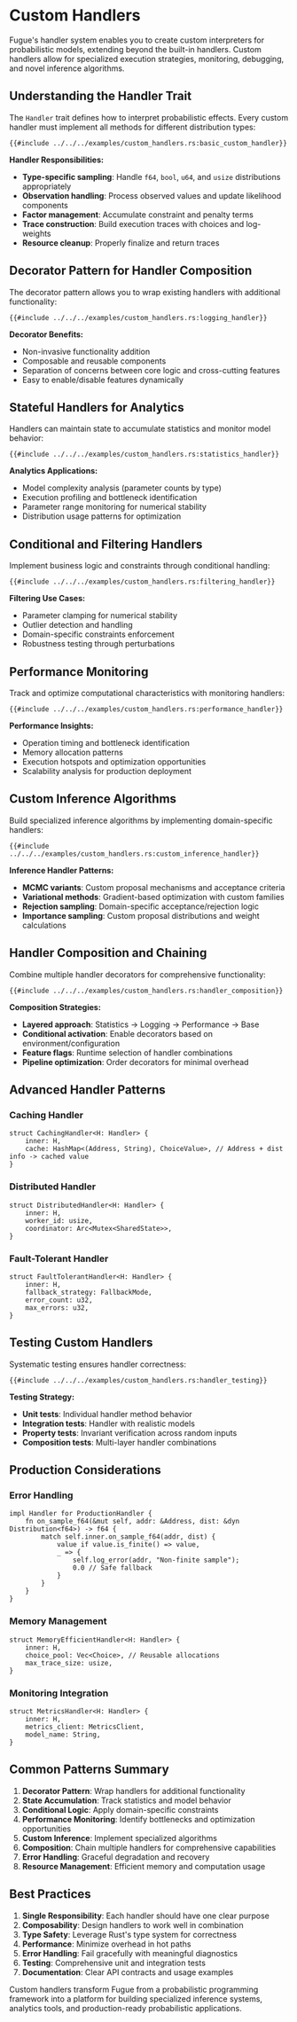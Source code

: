# Custom Handlers

Fugue's handler system enables you to create custom interpreters for probabilistic models, extending beyond the built-in handlers. Custom handlers allow for specialized execution strategies, monitoring, debugging, and novel inference algorithms.

## Understanding the Handler Trait

The `Handler` trait defines how to interpret probabilistic effects. Every custom handler must implement all methods for different distribution types:

```rust,ignore
{{#include ../../../examples/custom_handlers.rs:basic_custom_handler}}
```

**Handler Responsibilities:**

- **Type-specific sampling**: Handle `f64`, `bool`, `u64`, and `usize` distributions appropriately
- **Observation handling**: Process observed values and update likelihood components
- **Factor management**: Accumulate constraint and penalty terms
- **Trace construction**: Build execution traces with choices and log-weights
- **Resource cleanup**: Properly finalize and return traces

## Decorator Pattern for Handler Composition

The decorator pattern allows you to wrap existing handlers with additional functionality:

```rust,ignore
{{#include ../../../examples/custom_handlers.rs:logging_handler}}
```

**Decorator Benefits:**

- Non-invasive functionality addition
- Composable and reusable components
- Separation of concerns between core logic and cross-cutting features
- Easy to enable/disable features dynamically

## Stateful Handlers for Analytics

Handlers can maintain state to accumulate statistics and monitor model behavior:

```rust,ignore
{{#include ../../../examples/custom_handlers.rs:statistics_handler}}
```

**Analytics Applications:**

- Model complexity analysis (parameter counts by type)
- Execution profiling and bottleneck identification
- Parameter range monitoring for numerical stability
- Distribution usage patterns for optimization

## Conditional and Filtering Handlers

Implement business logic and constraints through conditional handling:

```rust,ignore
{{#include ../../../examples/custom_handlers.rs:filtering_handler}}
```

**Filtering Use Cases:**

- Parameter clamping for numerical stability
- Outlier detection and handling
- Domain-specific constraints enforcement
- Robustness testing through perturbations

## Performance Monitoring

Track and optimize computational characteristics with monitoring handlers:

```rust,ignore
{{#include ../../../examples/custom_handlers.rs:performance_handler}}
```

**Performance Insights:**

- Operation timing and bottleneck identification
- Memory allocation patterns
- Execution hotspots and optimization opportunities
- Scalability analysis for production deployment

## Custom Inference Algorithms

Build specialized inference algorithms by implementing domain-specific handlers:

```rust,ignore
{{#include ../../../examples/custom_handlers.rs:custom_inference_handler}}
```

**Inference Handler Patterns:**

- **MCMC variants**: Custom proposal mechanisms and acceptance criteria
- **Variational methods**: Gradient-based optimization with custom families
- **Rejection sampling**: Domain-specific acceptance/rejection logic
- **Importance sampling**: Custom proposal distributions and weight calculations

## Handler Composition and Chaining

Combine multiple handler decorators for comprehensive functionality:

```rust,ignore
{{#include ../../../examples/custom_handlers.rs:handler_composition}}
```

**Composition Strategies:**

- **Layered approach**: Statistics → Logging → Performance → Base
- **Conditional activation**: Enable decorators based on environment/configuration
- **Feature flags**: Runtime selection of handler combinations
- **Pipeline optimization**: Order decorators for minimal overhead

## Advanced Handler Patterns

### Caching Handler

```rust,ignore
struct CachingHandler<H: Handler> {
    inner: H,
    cache: HashMap<(Address, String), ChoiceValue>, // Address + dist info -> cached value
}
```

### Distributed Handler

```rust,ignore
struct DistributedHandler<H: Handler> {
    inner: H,
    worker_id: usize,
    coordinator: Arc<Mutex<SharedState>>,
}
```

### Fault-Tolerant Handler

```rust,ignore
struct FaultTolerantHandler<H: Handler> {
    inner: H,
    fallback_strategy: FallbackMode,
    error_count: u32,
    max_errors: u32,
}
```

## Testing Custom Handlers

Systematic testing ensures handler correctness:

```rust,ignore
{{#include ../../../examples/custom_handlers.rs:handler_testing}}
```

**Testing Strategy:**

- **Unit tests**: Individual handler method behavior
- **Integration tests**: Handler with realistic models
- **Property tests**: Invariant verification across random inputs
- **Composition tests**: Multi-layer handler combinations

## Production Considerations

### Error Handling

```rust,ignore
impl Handler for ProductionHandler {
    fn on_sample_f64(&mut self, addr: &Address, dist: &dyn Distribution<f64>) -> f64 {
        match self.inner.on_sample_f64(addr, dist) {
            value if value.is_finite() => value,
            _ => {
                self.log_error(addr, "Non-finite sample");
                0.0 // Safe fallback
            }
        }
    }
}
```

### Memory Management

```rust,ignore
struct MemoryEfficientHandler<H: Handler> {
    inner: H,
    choice_pool: Vec<Choice>, // Reusable allocations
    max_trace_size: usize,
}
```

### Monitoring Integration

```rust,ignore
struct MetricsHandler<H: Handler> {
    inner: H,
    metrics_client: MetricsClient,
    model_name: String,
}
```

## Common Patterns Summary

1. **Decorator Pattern**: Wrap handlers for additional functionality
2. **State Accumulation**: Track statistics and model behavior
3. **Conditional Logic**: Apply domain-specific constraints
4. **Performance Monitoring**: Identify bottlenecks and optimization opportunities
5. **Custom Inference**: Implement specialized algorithms
6. **Composition**: Chain multiple handlers for comprehensive capabilities
7. **Error Handling**: Graceful degradation and recovery
8. **Resource Management**: Efficient memory and computation usage

## Best Practices

1. **Single Responsibility**: Each handler should have one clear purpose
2. **Composability**: Design handlers to work well in combination
3. **Type Safety**: Leverage Rust's type system for correctness
4. **Performance**: Minimize overhead in hot paths
5. **Error Handling**: Fail gracefully with meaningful diagnostics
6. **Testing**: Comprehensive unit and integration tests
7. **Documentation**: Clear API contracts and usage examples

Custom handlers transform Fugue from a probabilistic programming framework into a platform for building specialized inference systems, analytics tools, and production-ready probabilistic applications.
